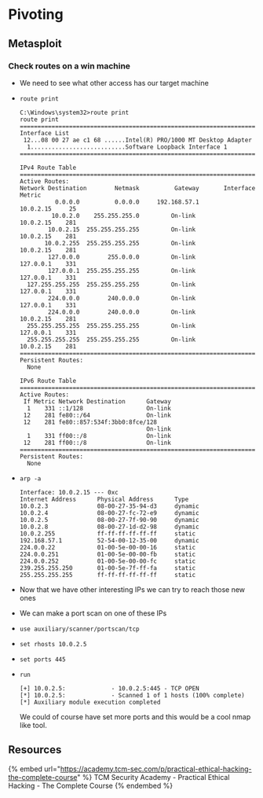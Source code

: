 # Pivoting

## Metasploit

### Check routes on a win machine

- We need to see what other access has our target machine

- `route print`
  ```
  C:\Windows\system32>route print
  route print
  ===========================================================================
  Interface List
   12...08 00 27 ae c1 68 ......Intel(R) PRO/1000 MT Desktop Adapter
    1...........................Software Loopback Interface 1
  ===========================================================================

  IPv4 Route Table
  ===========================================================================
  Active Routes:
  Network Destination        Netmask          Gateway       Interface  Metric
            0.0.0.0          0.0.0.0     192.168.57.1        10.0.2.15     25
           10.0.2.0    255.255.255.0         On-link         10.0.2.15    281
          10.0.2.15  255.255.255.255         On-link         10.0.2.15    281
         10.0.2.255  255.255.255.255         On-link         10.0.2.15    281
          127.0.0.0        255.0.0.0         On-link         127.0.0.1    331
          127.0.0.1  255.255.255.255         On-link         127.0.0.1    331
    127.255.255.255  255.255.255.255         On-link         127.0.0.1    331
          224.0.0.0        240.0.0.0         On-link         127.0.0.1    331
          224.0.0.0        240.0.0.0         On-link         10.0.2.15    281
    255.255.255.255  255.255.255.255         On-link         127.0.0.1    331
    255.255.255.255  255.255.255.255         On-link         10.0.2.15    281
  ===========================================================================
  Persistent Routes:
    None

  IPv6 Route Table
  ===========================================================================
  Active Routes:
   If Metric Network Destination      Gateway
    1    331 ::1/128                  On-link
   12    281 fe80::/64                On-link
   12    281 fe80::857:534f:3bb0:8fce/128
                                      On-link
    1    331 ff00::/8                 On-link
   12    281 ff00::/8                 On-link
  ===========================================================================
  Persistent Routes:
    None
  ```

- `arp -a`
  ```
  Interface: 10.0.2.15 --- 0xc
  Internet Address      Physical Address      Type
  10.0.2.3              08-00-27-35-94-d3     dynamic   
  10.0.2.4              08-00-27-fc-72-e9     dynamic   
  10.0.2.5              08-00-27-7f-90-90     dynamic   
  10.0.2.8              08-00-27-1d-d2-98     dynamic   
  10.0.2.255            ff-ff-ff-ff-ff-ff     static    
  192.168.57.1          52-54-00-12-35-00     dynamic   
  224.0.0.22            01-00-5e-00-00-16     static    
  224.0.0.251           01-00-5e-00-00-fb     static    
  224.0.0.252           01-00-5e-00-00-fc     static    
  239.255.255.250       01-00-5e-7f-ff-fa     static    
  255.255.255.255       ff-ff-ff-ff-ff-ff     static    
  ```

- Now that we have other interesting IPs we can try to reach those new ones
- We can make a port scan on one of these IPs
- `use auxiliary/scanner/portscan/tcp`
- `set rhosts 10.0.2.5`
- `set ports 445`
- `run`
  ```
  [+] 10.0.2.5:             - 10.0.2.5:445 - TCP OPEN
  [*] 10.0.2.5:             - Scanned 1 of 1 hosts (100% complete)
  [*] Auxiliary module execution completed
  ```  
  We could of course have set more ports and this would be a cool nmap like tool.
  
  
## Resources

{% embed url="https://academy.tcm-sec.com/p/practical-ethical-hacking-the-complete-course" %} TCM Security Academy - Practical Ethical Hacking - The Complete Course {% endembed %}
